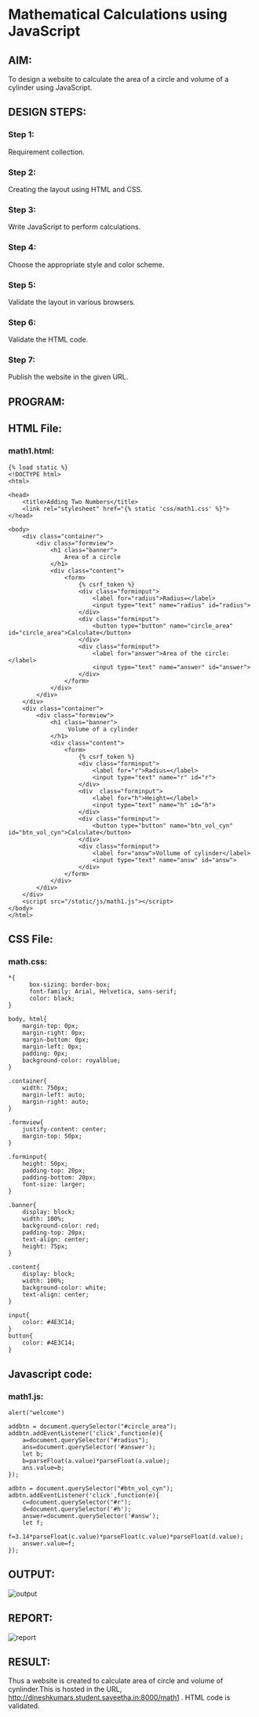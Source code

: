 # Mathematical Calculations using JavaScript
## AIM:
To design a website to calculate the area of a circle and volume of a cylinder using JavaScript.

## DESIGN STEPS:
### Step 1: 
Requirement collection.
### Step 2:
Creating the layout using HTML and CSS.
### Step 3:
Write JavaScript to perform calculations.
### Step 4:
Choose the appropriate style and color scheme.
### Step 5:
Validate the layout in various browsers.
### Step 6:
Validate the HTML code.
### Step 7:
Publish the website in the given URL.


## PROGRAM:

## HTML File:
### math1.html:
```
{% load static %}
<!DOCTYPE html>
<html>

<head>
    <title>Adding Two Numbers</title>
    <link rel="stylesheet" href="{% static 'css/math1.css' %}">
</head>

<body>
    <div class="container">
        <div class="formview">
            <h1 class="banner">
                Area of a circle
            </h1>
            <div class="content">
                <form>
                    {% csrf_token %}
                    <div class="forminput">
                        <label for="radius">Radius=</label>
                        <input type="text" name="radius" id="radius">
                    </div>                    
                    <div class="forminput">
                        <button type="button" name="circle_area" id="circle_area">Calculate</button>
                    </div>
                    <div class="forminput">
                        <label for="answer">Area of the circle: </label>
                        <input type="text" name="answer" id="answer">
                    </div>
                </form>
            </div>
        </div>
    </div>    
    <div class="container">
        <div class="formview">
            <h1 class="banner">
                 Volume of a cylinder
            </h1>
            <div class="content">
                <form>
                    {% csrf_token %}
                    <div class="forminput">
                        <label for="r">Radius=</label>
                        <input type="text" name="r" id="r">
                    </div>
                    <div  class="forminput">
                        <label for="h">Height=</label>
                        <input type="text" name="h" id="h">
                    </div>                    
                    <div class="forminput">
                        <button type="button" name="btn_vol_cyn" id="btn_vol_cyn">Calculate</button>
                    </div>
                    <div class="forminput">
                        <label for="answ">Vollume of cylinder</label>
                        <input type="text" name="answ" id="answ">
                    </div>
                </form>
            </div>
        </div>
    </div>
    <script src="/static/js/math1.js"></script>
</body>
</html> 
```

## CSS File:
### math.css:
```
*{
      box-sizing: border-box;
      font-family: Arial, Helvetica, sans-serif;
      color: black;
}

body, html{
    margin-top: 0px;
    margin-right: 0px;
    margin-bottom: 0px;
    margin-left: 0px;
    padding: 0px;
    background-color: royalblue;
}

.container{
    width: 750px;
    margin-left: auto;
    margin-right: auto;
}

.formview{
    justify-content: center;
    margin-top: 50px; 
}

.forminput{
    height: 50px;
    padding-top: 20px;
    padding-bottom: 20px;
    font-size: larger;
}

.banner{
    display: block;
    width: 100%;
    background-color: red;
    padding-top: 20px;
    text-align: center;
    height: 75px;
}

.content{
    display: block;
    width: 100%;
    background-color: white;
    text-align: center;
}

input{
    color: #4E3C14;
}
button{
    color: #4E3C14;
}
```

## Javascript code:
### math1.js:
```
alert("welcome")

addbtn = document.querySelector("#circle_area");
addbtn.addEventListener('click',function(e){
    a=document.querySelector("#radius");
    ans=document.querySelector('#answer');
    let b;
    b=parseFloat(a.value)*parseFloat(a.value);
    ans.value=b;
});

adbtn = document.querySelector("#btn_vol_cyn");
adbtn.addEventListener('click',function(e){
    c=document.querySelector("#r");
    d=document.querySelector('#h');
    answer=document.querySelector('#answ');
    let f;
    f=3.14*parseFloat(c.value)*parseFloat(c.value)*parseFloat(d.value);
    answer.value=f;
});
```

## OUTPUT:
![output](./static/pics/output.png)

## REPORT:
![report](./static/pics/report.png)

## RESULT:
Thus a website is created to calculate area of circle and volume of cynlinder.This is hosted in the URL, http://dineshkumars.student.saveetha.in:8000/math1 . HTML code is validated.